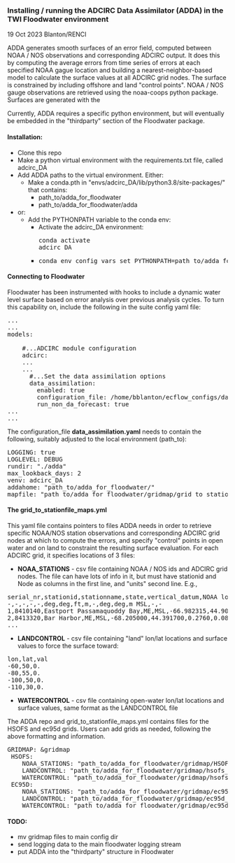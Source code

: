 ### Installing / running the ADCIRC Data Assimilator (ADDA) in the TWI Floodwater environment

19 Oct 2023
Blanton/RENCI

ADDA generates smooth surfaces of an error field, computed between NOAA / NOS observations and corresponding ADCIRC output.  It does this by computing the average errors from time series of errors at each specified NOAA gague location and building a nearest-neighbor-based model to calculate the surface values at all ADCIRC grid nodes.  The surface is constrained by including offshore and land "control points".  NOAA / NOS gauge observations are retrieved using the noaa-coops python package.  Surfaces are generated with the 

Currently, ADDA requires a specific python environment, but will eventually be embedded in the "thirdparty" section of the Floodwater package.

#### Installation:

- Clone this repo
- Make a python virtual environment with the requirements.txt file, called adcirc_DA
- Add ADDA paths to the virtual environment.  Either:
  - Make a conda.pth in "envs/adcirc_DA/lib/python3.8/site-packages/" that contains:
    - path_to/adda_for_floodwater
    - path_to/adda_for_floodwater/adda
- or:
  - Add the PYTHONPATH variable to the conda env:
    - Activate the adcirc_DA environment: <pre>conda activate adcirc_DA</pre>
    - <pre>conda env config vars set PYTHONPATH=path_to/adda_for_floodwater:path_to/adda_for_floodwater/adda</pre>
    

#### Connecting to Floodwater

Floodwater has been instrumented with hooks to include a dynamic water level surface based on error analysis over previous analysis cycles.  To turn this capability on, include the following in the suite config yaml file: 

<pre>
...
...
models:

    #...ADCIRC module configuration
    adcirc:
    ...
    ...
      #...Set the data assimilation options
      data_assimilation:
        enabled: true
        configuration_file: /home/bblanton/ecflow_configs/da/data_assimilation.yaml
        run_non_da_forecast: true
...
...
</pre>

The configuration_file **data_assimilation.yaml** needs to contain the following, suitably adjusted to the local environment (path_to):
<pre>
LOGGING: true
LOGLEVEL: DEBUG
rundir: "./adda"
max_lookback_days: 2
venv: adcirc_DA
addahome: "path_to/adda_for_floodwater/"
mapfile: "path_to/adda_for_floodwater/gridmap/grid_to_stationfile_maps.yml"
</pre>

#### The grid_to_stationfile_maps.yml
This yaml file contains pointers to files ADDA needs in order to retrieve specific NOAA/NOS station observations and corresponding ADCIRC grid nodes at which to compute the errors, and specify "control" points in open water and on land to constraint the resulting surface evaluation.  For each ADCIRC grid, it specifies locations of 3 files:

- **NOAA_STATIONS** - csv file containing NOAA / NOS ids and ADCIRC grid nodes.  The file can have lots of info in it, but must have stationid and Node as columns in the first line, and "units" second line.  E.g., 
<pre>
serial_nr,stationid,stationname,state,vertical_datum,NOAA lon,NOAA lat,navd_to_msl [ft],navd_to_msl [m],Datum Source,lon,lat,bathy,Element,Node
-,-,-,-,-,deg,deg,ft,m,-,deg,deg,m MSL,-,-
1,8410140,Eastport Passamaquoddy Bay,ME,MSL,-66.982315,44.903300,0.2300,0.0701,NOAA gage,-66.982315,44.903300,36.7010,2034577,1034613
2,8413320,Bar Harbor,ME,MSL,-68.205000,44.391700,0.2760,0.0841,NOAA gage,-68.203000,44.393000,4.5782,2287004,1162475 
...
</pre>
- **LANDCONTROL** - csv file containing "land" lon/lat locations and surface values to force the surface toward:
<pre>lon,lat,val
-60,50,0.
-80,55,0.
-100,50,0.
-110,30,0.
</pre>
- **WATERCONTROL** - csv file containing open-water lon/lat locations and surface values, same format as the LANDCONTROL file

The ADDA repo and grid_to_stationfile_maps.yml contains files for the HSOFS and ec95d grids.  Users can add grids as needed, following the above formatting and information.
<pre>
GRIDMAP: &gridmap
 HSOFS:
    NOAA_STATIONS: "path_to/adda_for_floodwater/gridmap/HSOFS_stations_V2.csv"
    LANDCONTROL: "path_to/adda_for_floodwater/gridmap/hsofs_land_control_list.dat"
    WATERCONTROL: "path_to/adda_for_floodwater/gridmap/hsofs_water_control_list.dat"
 EC95D:
    NOAA_STATIONS: "path_to/adda_for_floodwater/gridmap/ec95d_stations.V1.csv"
    LANDCONTROL: "path_to/adda_for_floodwater/gridmap/ec95d_land_control_list.dat"
    WATERCONTROL: "path_to/adda_for_floodwater/gridmap/ec95d_water_control_list.dat"
</pre>

  
#### TODO:
- mv gridmap files to main config dir
- send logging data to the main floodwater logging stream
- put ADDA into the "thirdparty" structure in Floodwater

